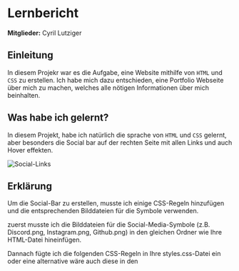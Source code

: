 # Lernbericht

**Mitglieder:** Cyril Lutziger

## Einleitung
In diesem Projekr war es die Aufgabe, eine Website mithilfe von `HTML` und `CSS` zu erstellen. Ich habe mich dazu entschieden, eine Portfolio Webseite über mich zu machen, welches alle nötigen Informationen über mich beinhalten.

## Was habe ich gelernt?
In diesem Projekt, habe ich natürlich die sprache von `HTML` und `CSS` gelernt, aber besonders die Social bar auf der rechten Seite mit allen Links und auch Hover effekten. 


![Social-Links](https://github.com/Cikle/My-Portfolio/assets/110893288/b91e5812-27a3-48dd-ac56-76947cc54b73)



## Erklärung

Um die Social-Bar zu erstellen, musste ich einige CSS-Regeln hinzufügen und die entsprechenden Bilddateien für die Symbole verwenden. 

zuerst musste ich die Bilddateien für die Social-Media-Symbole (z.B. Discord.png, Instagram.png, Github.png) in den gleichen Ordner wie Ihre HTML-Datei hineinfügen.

Dannach fügte ich die folgenden CSS-Regeln in Ihre styles.css-Datei ein oder eine alternative wäre auch diese in den <style>-Bereich innerhalb des <head>-Tags Ihrer HTML-Datei einfügen:

@import url("https://cdnjs.cloudflare.com/ajax/libs/font-awesome/5.15.3/css/all.min.css");

```css
.social-links {
    position: fixed;
    top: 50%;
    right: 1.75%;
    transform: translateY(-50%);
    display: flex;
    flex-direction: column;
    align-items: center;
    z-index: 999;
}

.social-links a {
    display: block;
    margin-bottom: 30px;
}

.social-links img {
    width: auto;
    height: 1.55vh;
    opacity: 0.5;
    transition: all 0.3s ease-in-out, opacity 0.3s ease-in-out;
}

.social-links img:hover {
    transform: scale(1.2);
    opacity: 1;
    filter: drop-shadow(0 0 10px rgba(255, 255, 255, 0.5));
}
```

Dannach fügte ich den folgenden HTML-Code an der gewünschten Stelle in dem <body>-Tag ein:

```html
<div class="social-links">
    <a href="https://discord.com/users/507213791889588235" target="_blank"><img src="Discord.png" alt="Discord"></a>
    <a href="https://www.instagram.com/_cikle/" target="_blank"><img src="Instagram.png" alt="Instagram"></a>
    <a href="https://github.com/Cikle" target="_blank"><img src="Github.png" alt="Github"></a>
</div>
```

Und natürlich musste ich noch sicher stellen^, dass die Pfade zu den Bilddateien in <img src="..."> den tatsächlichen Dateinamen und Pfaden entsprechen.

Nachdem Speichern der HTML-Datei|CSS-Date und der öffnung im Webbrowser, sollte die Social-Bar auf der rechten Seite des Bildschirms angezeigt werden, und die Symbole werden beim Hover vergrößert und erhalten einen Schatten. Wenn Sie auf eines der Symbole klicken, öffnet sich die entsprechende Social-Media-Seite in einem neuen Tab.


## Verifikationen

* `Textbeschreibung:` Die Textbeschreibung dient zur Verständlichkeit des Codes.

* `Code:` Dieser Code ist ein Beispiel, wie man eine ForEach-Schleife benutzen könnte.

* `Bild:` Kein Bild vorhanden welches zur Veranschaulichung des Codes dienen würde.


## Reflexion zum Arbeitsprozess

👍Bei meiner Arbeit lief gut, dass ich sehr schnell voran gekommen bin.

👎Bei meiner Arbeit lief nicht gut, dass ich vielmals Fehler hatte, da ich nicht wusste wie ich mit dem Skript vorgehen musste.

VBV: Für mein nächstes Projekt nehme ich mir vor, alles besser vorauszuplanen, sowie das PAP früher zu erstellen.
